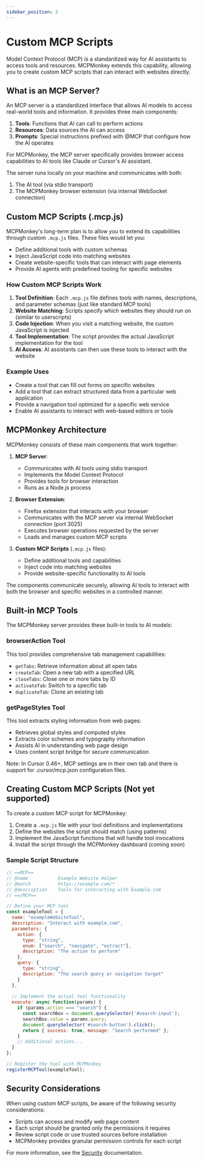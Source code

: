 ```yaml
---
sidebar_position: 3
---
```


# Custom MCP Scripts

Model Context Protocol (MCP) is a standardized way for AI assistants to access tools and resources. MCPMonkey extends this capability, allowing you to create custom MCP scripts that can interact with websites directly.

## What is an MCP Server?

An MCP server is a standardized interface that allows AI models to access real-world tools and information. It provides three main components:

1. **Tools**: Functions that AI can call to perform actions
2. **Resources**: Data sources the AI can access
3. **Prompts**: Special instructions prefixed with @MCP that configure how the AI operates

For MCPMonkey, the MCP server specifically provides browser access capabilities to AI tools like Claude or Cursor's AI assistant.

The server runs locally on your machine and communicates with both:
1. The AI tool (via stdio transport)
2. The MCPMonkey browser extension (via internal WebSocket connection)

## Custom MCP Scripts (.mcp.js)

MCPMonkey's long-term plan is to allow you to extend its capabilities through custom `.mcp.js` files. These files would let you:

- Define additional tools with custom schemas
- Inject JavaScript code into matching websites
- Create website-specific tools that can interact with page elements
- Provide AI agents with predefined tooling for specific websites

### How Custom MCP Scripts Work

1. **Tool Definition**: Each `.mcp.js` file defines tools with names, descriptions, and parameter schemas (just like standard MCP tools)
2. **Website Matching**: Scripts specify which websites they should run on (similar to userscripts)
3. **Code Injection**: When you visit a matching website, the custom JavaScript is injected
4. **Tool Implementation**: The script provides the actual JavaScript implementation for the tool
5. **AI Access**: AI assistants can then use these tools to interact with the website

### Example Uses

- Create a tool that can fill out forms on specific websites
- Add a tool that can extract structured data from a particular web application
- Provide a navigation tool optimized for a specific web service
- Enable AI assistants to interact with web-based editors or tools

## MCPMonkey Architecture

MCPMonkey consists of these main components that work together:

1. **MCP Server**:
   - Communicates with AI tools using stdio transport
   - Implements the Model Context Protocol
   - Provides tools for browser interaction
   - Runs as a Node.js process

2. **Browser Extension**:
   - Firefox extension that interacts with your browser
   - Communicates with the MCP server via internal WebSocket connection (port 3025)
   - Executes browser operations requested by the server
   - Loads and manages custom MCP scripts

3. **Custom MCP Scripts** (`.mcp.js` files):
   - Define additional tools and capabilities
   - Inject code into matching websites
   - Provide website-specific functionality to AI tools

The components communicate securely, allowing AI tools to interact with both the browser and specific websites in a controlled manner.

## Built-in MCP Tools

The MCPMonkey server provides these built-in tools to AI models:

### browserAction Tool

This tool provides comprehensive tab management capabilities:

- `getTabs`: Retrieve information about all open tabs
- `createTab`: Open a new tab with a specified URL
- `closeTabs`: Close one or more tabs by ID
- `activateTab`: Switch to a specific tab
- `duplicateTab`: Clone an existing tab

### getPageStyles Tool

This tool extracts styling information from web pages:

- Retrieves global styles and computed styles
- Extracts color schemes and typography information
- Assists AI in understanding web page design
- Uses content script bridge for secure communication

Note: In Cursor 0.46+, MCP settings are in their own tab and there is support for .cursor/mcp.json configuration files.

## Creating Custom MCP Scripts (Not yet supported)

To create a custom MCP script for MCPMonkey:

1. Create a `.mcp.js` file with your tool definitions and implementations
2. Define the websites the script should match (using patterns)
3. Implement the JavaScript functions that will handle tool invocations
4. Install the script through the MCPMonkey dashboard (coming soon)

### Sample Script Structure

```javascript
// ==MCP==
// @name           Example Website Helper
// @match          https://example.com/*
// @description    Tools for interacting with Example.com
// ==/MCP==

// Define your MCP tool
const exampleTool = {
  name: "exampleWebsiteTool",
  description: "Interact with example.com",
  parameters: {
    action: {
      type: "string",
      enum: ["search", "navigate", "extract"],
      description: "The action to perform"
    },
    query: {
      type: "string",
      description: "The search query or navigation target"
    }
  },
  
  // Implement the actual tool functionality
  execute: async function(params) {
    if (params.action === "search") {
      const searchBox = document.querySelector('#search-input');
      searchBox.value = params.query;
      document.querySelector('#search-button').click();
      return { success: true, message: "Search performed" };
    }
    // Additional actions...
  }
};

// Register the tool with MCPMonkey
registerMCPTool(exampleTool);
```

## Security Considerations

When using custom MCP scripts, be aware of the following security considerations:

- Scripts can access and modify web page content
- Each script should be granted only the permissions it requires
- Review script code or use trusted sources before installation
- MCPMonkey provides granular permission controls for each script

For more information, see the [Security](/docs/security) documentation. 